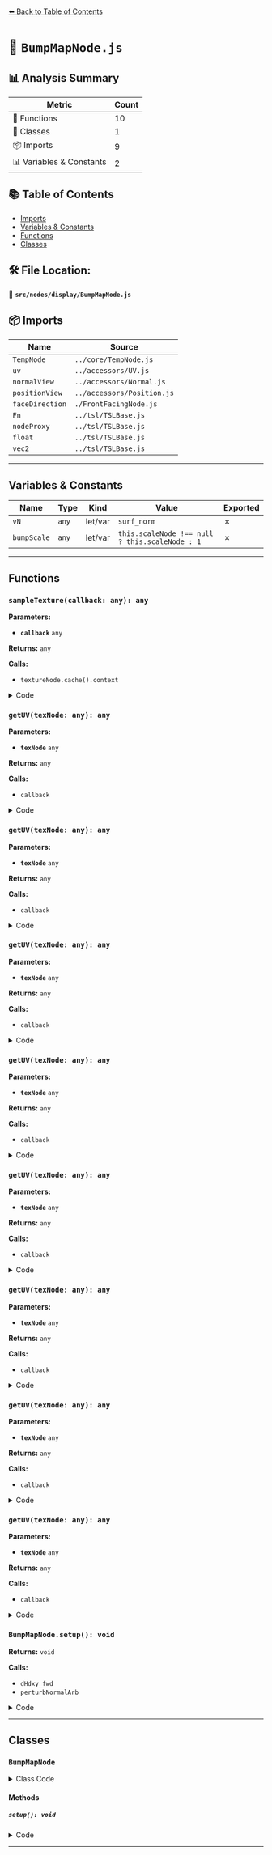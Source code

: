[⬅️ Back to Table of Contents](../../../index.md)

# 📄 `BumpMapNode.js`

## 📊 Analysis Summary

| Metric | Count |
|--------|-------|
| 🔧 Functions | 10 |
| 🧱 Classes | 1 |
| 📦 Imports | 9 |
| 📊 Variables & Constants | 2 |

## 📚 Table of Contents

- [Imports](#imports)
- [Variables & Constants](#variables-constants)
- [Functions](#functions)
- [Classes](#classes)

## 🛠️ File Location:
📂 **`src/nodes/display/BumpMapNode.js`**

## 📦 Imports

| Name | Source |
|------|--------|
| `TempNode` | `../core/TempNode.js` |
| `uv` | `../accessors/UV.js` |
| `normalView` | `../accessors/Normal.js` |
| `positionView` | `../accessors/Position.js` |
| `faceDirection` | `./FrontFacingNode.js` |
| `Fn` | `../tsl/TSLBase.js` |
| `nodeProxy` | `../tsl/TSLBase.js` |
| `float` | `../tsl/TSLBase.js` |
| `vec2` | `../tsl/TSLBase.js` |


---

## Variables & Constants

| Name | Type | Kind | Value | Exported |
|------|------|------|-------|----------|
| `vN` | `any` | let/var | `surf_norm` | ✗ |
| `bumpScale` | `any` | let/var | `this.scaleNode !== null ? this.scaleNode : 1` | ✗ |


---

## Functions

### `sampleTexture(callback: any): any`

**Parameters:**

- **`callback`** `any`

**Returns:** `any`

**Calls:**

- `textureNode.cache().context`

<details><summary>Code</summary>

```typescript
( callback ) => textureNode.cache().context( { getUV: ( texNode ) => callback( texNode.uvNode || uv() ), forceUVContext: true } )
```
</details>

### `getUV(texNode: any): any`

**Parameters:**

- **`texNode`** `any`

**Returns:** `any`

**Calls:**

- `callback`

<details><summary>Code</summary>

```typescript
( texNode ) => callback( texNode.uvNode || uv() )
```
</details>

### `getUV(texNode: any): any`

**Parameters:**

- **`texNode`** `any`

**Returns:** `any`

**Calls:**

- `callback`

<details><summary>Code</summary>

```typescript
( texNode ) => callback( texNode.uvNode || uv() )
```
</details>

### `getUV(texNode: any): any`

**Parameters:**

- **`texNode`** `any`

**Returns:** `any`

**Calls:**

- `callback`

<details><summary>Code</summary>

```typescript
( texNode ) => callback( texNode.uvNode || uv() )
```
</details>

### `getUV(texNode: any): any`

**Parameters:**

- **`texNode`** `any`

**Returns:** `any`

**Calls:**

- `callback`

<details><summary>Code</summary>

```typescript
( texNode ) => callback( texNode.uvNode || uv() )
```
</details>

### `getUV(texNode: any): any`

**Parameters:**

- **`texNode`** `any`

**Returns:** `any`

**Calls:**

- `callback`

<details><summary>Code</summary>

```typescript
( texNode ) => callback( texNode.uvNode || uv() )
```
</details>

### `getUV(texNode: any): any`

**Parameters:**

- **`texNode`** `any`

**Returns:** `any`

**Calls:**

- `callback`

<details><summary>Code</summary>

```typescript
( texNode ) => callback( texNode.uvNode || uv() )
```
</details>

### `getUV(texNode: any): any`

**Parameters:**

- **`texNode`** `any`

**Returns:** `any`

**Calls:**

- `callback`

<details><summary>Code</summary>

```typescript
( texNode ) => callback( texNode.uvNode || uv() )
```
</details>

### `getUV(texNode: any): any`

**Parameters:**

- **`texNode`** `any`

**Returns:** `any`

**Calls:**

- `callback`

<details><summary>Code</summary>

```typescript
( texNode ) => callback( texNode.uvNode || uv() )
```
</details>

### `BumpMapNode.setup(): void`

**Returns:** `void`

**Calls:**

- `dHdxy_fwd`
- `perturbNormalArb`

<details><summary>Code</summary>

```typescript
setup() {

		const bumpScale = this.scaleNode !== null ? this.scaleNode : 1;
		const dHdxy = dHdxy_fwd( { textureNode: this.textureNode, bumpScale } );

		return perturbNormalArb( {
			surf_pos: positionView,
			surf_norm: normalView,
			dHdxy
		} );

	}
```
</details>


---

## Classes

### `BumpMapNode`

<details><summary>Class Code</summary>

```ts
class BumpMapNode extends TempNode {

	static get type() {

		return 'BumpMapNode';

	}

	/**
	 * Constructs a new bump map node.
	 *
	 * @param {Node<float>} textureNode - Represents the bump map data.
	 * @param {?Node<float>} [scaleNode=null] - Controls the intensity of the bump effect.
	 */
	constructor( textureNode, scaleNode = null ) {

		super( 'vec3' );

		/**
		 * Represents the bump map data.
		 *
		 * @type {Node<float>}
		 */
		this.textureNode = textureNode;

		/**
		 * Controls the intensity of the bump effect.
		 *
		 * @type {?Node<float>}
		 * @default null
		 */
		this.scaleNode = scaleNode;

	}

	setup() {

		const bumpScale = this.scaleNode !== null ? this.scaleNode : 1;
		const dHdxy = dHdxy_fwd( { textureNode: this.textureNode, bumpScale } );

		return perturbNormalArb( {
			surf_pos: positionView,
			surf_norm: normalView,
			dHdxy
		} );

	}

}
```
</details>

#### Methods

##### `setup(): void`

<details><summary>Code</summary>

```ts
setup() {

		const bumpScale = this.scaleNode !== null ? this.scaleNode : 1;
		const dHdxy = dHdxy_fwd( { textureNode: this.textureNode, bumpScale } );

		return perturbNormalArb( {
			surf_pos: positionView,
			surf_norm: normalView,
			dHdxy
		} );

	}
```
</details>


---